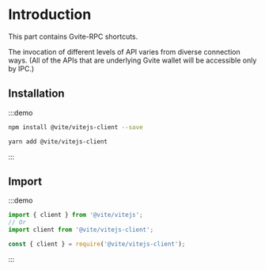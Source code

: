 # Introduction
This part contains Gvite-RPC shortcuts.

The invocation of different levels of API varies from diverse connection ways. (All of the APIs that are underlying Gvite wallet will be accessible only by IPC.)

## Installation

:::demo
```bash tab:npm
npm install @vite/vitejs-client --save
```

```bash tab:yarn
yarn add @vite/vitejs-client
```
:::

## Import

:::demo
```javascript tab:ES6
import { client } from '@vite/vitejs';
// Or
import client from '@vite/vitejs-client';
```

```javascript tab:require
const { client } = require('@vite/vitejs-client');
```
:::
